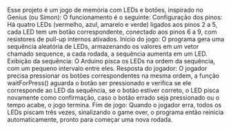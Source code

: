 Esse projeto é um jogo de memória com LEDs e botões, inspirado no Genius (ou Simon):
O funcionamento é o seguinte:
Configuração dos pinos: Há quatro LEDs (vermelho, azul, amarelo e verde) ligados aos pinos 2 a 5, cada LED tem um botão correspondente, conectado aos pinos 6 a 9, com resistores de pull-up internos ativados.
Início do jogo: O programa gera uma sequência aleatória de LEDs, armazenando os valores em um vetor chamado sequence, a cada rodada, a sequência aumenta em um LED.
Exibição da sequência: O Arduino pisca os LEDs na ordem da sequência, com um pequeno intervalo entre eles.
Resposta do jogador: O jogador precisa pressionar os botões correspondentes na mesma ordem, a função waitForPress() aguarda o botão ser pressionado e verifica se ele corresponde ao LED da sequência, se o botão estiver correto, o LED pisca novamente como confirmação, caso o botão errado seja pressionado ou o tempo acabe, o jogo termina.
Fim de jogo: Quando o jogador erra, todos os LEDs piscam três vezes, sinalizando o game over, o programa então reinicia automaticamente, pronto para começar uma nova rodada.

